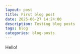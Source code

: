 ```yaml
---
layout: post
title: First blog post
date: 2025-06-27 14:24:00
description: Testing blog posts
tags: blog
categories: blog-posts
---
```


Hello!
